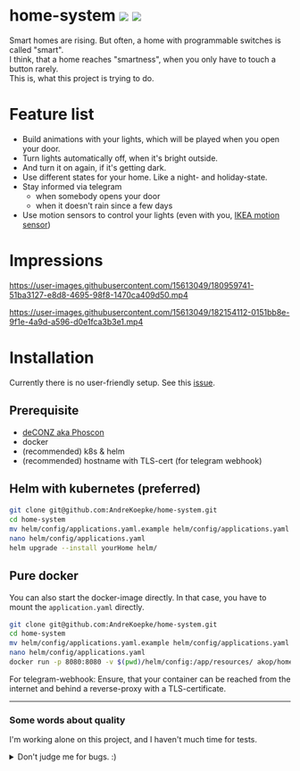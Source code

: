 # home-system [<img src="https://img.shields.io/docker/pulls/akop/home-system.svg">](https://hub.docker.com/r/akop/home-system) <img src="https://home-system-telemetry.akop.online/telemetry/badge?">

Smart homes are rising. But often, a home with programmable switches is called "smart".  
I think, that a home reaches "smartness", when you only have to touch a button rarely.  
This is, what this project is trying to do.

# Feature list

* Build animations with your lights, which will be played when you open your door.
* Turn lights automatically off, when it's bright outside.
* And turn it on again, if it's getting dark.
* Use different states for your home. Like a night- and holiday-state.
* Stay informed via telegram
  * when somebody opens your door
  * when it doesn't rain since a few days
* Use motion sensors to control your lights (even with you, [IKEA motion sensor](https://github.com/dresden-elektronik/deconz-rest-plugin/issues/1676))

# Impressions

https://user-images.githubusercontent.com/15613049/180959741-51ba3127-e8d8-4695-98f8-1470ca409d50.mp4

https://user-images.githubusercontent.com/15613049/182154112-0151bb8e-9f1e-4a9d-a596-d0e1fca3b3e1.mp4

# Installation

Currently there is no user-friendly setup. See this [issue](https://github.com/AndreKoepke/home-system/issues/2).

## Prerequisite

* [deCONZ aka Phoscon](https://phoscon.de/en/conbee/install)
* docker
* (recommended) k8s & helm
* (recommended) hostname with TLS-cert (for telegram webhook)

## Helm with kubernetes (preferred)

```bash
git clone git@github.com:AndreKoepke/home-system.git
cd home-system
mv helm/config/applications.yaml.example helm/config/applications.yaml
nano helm/config/applications.yaml
helm upgrade --install yourHome helm/
```

## Pure docker

You can also start the docker-image directly.
In that case, you have to mount the `application.yaml` directly.

```bash
git clone git@github.com:AndreKoepke/home-system.git
cd home-system
mv helm/config/applications.yaml.example helm/config/applications.yaml
nano helm/config/applications.yaml
docker run -p 8080:8080 -v $(pwd)/helm/config:/app/resources/ akop/home-system
```

For telegram-webhook: Ensure, that your container can be reached from the internet
and behind a reverse-proxy with a TLS-certificate.

---

### Some words about quality

I'm working alone on this project, and I haven't much time for tests.

<details>
  <summary>Don't judge me for bugs. :)</summary>

![Meme for testing in production](docs/ressources/test_in_production.png)

</details>

